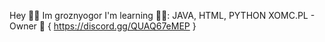 Hey 🙋‍♂️
Im groznyogor
I'm learning 👨‍🏫: JAVA, HTML, PYTHON
XOMC.PL - Owner 👑
{ https://discord.gg/QUAQ67eMEP }

